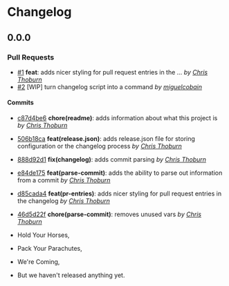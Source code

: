 Changelog
=========

## 0.0.0

### Pull Requests

- [#1](https://github.com/runspired/ember-cli-changelog/pull/1) **feat**: adds nicer styling for pull request entries in the …  *by [Chris Thoburn](https://github.com/runspired)*
- [#2](https://github.com/runspired/ember-cli-changelog/pull/2)  [WIP] turn changelog script into a command  *by [miguelcobain](https://github.com/miguelcobain)*

#### Commits

- [c87d4be6](https://github.com/runspired/ember-cli-changelog/commit/c87d4be6570e18140a09620259f420ba59d7bfb8) **chore(readme)**: adds information about what this project is *by [Chris Thoburn](https://github.com/runspired)*
- [506b18ca](https://github.com/runspired/ember-cli-changelog/commit/506b18ca0b30ac9af1f076fb8ccf220894eed13f) **feat(release.json)**: adds release.json file for storing configuration or the changelog process *by [Chris Thoburn](https://github.com/runspired)*
- [888d92d1](https://github.com/runspired/ember-cli-changelog/commit/888d92d1d5665e84d0316a0617cd9f9b2b12ab3d) **fix(changelog)**: adds commit parsing *by [Chris Thoburn](https://github.com/runspired)*
- [e84de175](https://github.com/runspired/ember-cli-changelog/commit/e84de1757c1c06d6846dab24ecac8fe459578a41) **feat(parse-commit)**: adds the ability to parse out information from a commit *by [Chris Thoburn](https://github.com/runspired)*
- [d85cada4](https://github.com/runspired/ember-cli-changelog/commit/d85cada4bc51cf82d9a510dd664f6004616dff73) **feat(pr-entries)**: adds nicer styling for pull request entries in the changelog *by [Chris Thoburn](https://github.com/runspired)*
- [46d5d22f](https://github.com/runspired/ember-cli-changelog/commit/46d5d22f59c6852baa1e6f609de0377fc4b55e6e) **chore(parse-commit)**: removes unused vars *by [Chris Thoburn](https://github.com/runspired)*

- Hold Your Horses,
- Pack Your Parachutes,
- We're Coming,
- But we haven't released anything yet.
